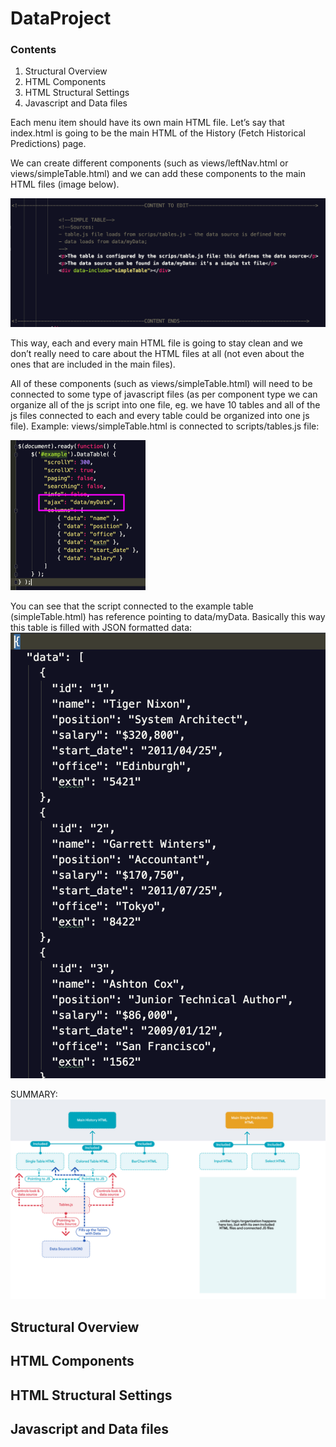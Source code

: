 # DataProject

### Contents
1. Structural Overview
2. HTML Components
3. HTML Structural Settings
4. Javascript and Data files

Each menu item should have its own main HTML file. Let’s say that index.html is going to be the main HTML of the History (Fetch Historical Predictions) page.

We can create different components (such as views/leftNav.html or views/simpleTable.html) and we can add these components to the main HTML files (image below). 

![Image1](/img/image4.png)

This way, each and every main HTML file is going to stay clean and we don’t really need to care about the HTML files at all (not even about the ones that are included in the main files).

All of these components (such as views/simpleTable.html) will need to be connected to some type of javascript files (as per component type we can organize all of the js script into one file, eg. we have 10 tables and all of the js files connected to each and every table could be organized into one js file). 
Example: 
views/simpleTable.html is connected to scripts/tables.js file:

![Image1](/img/image3.png)

You can see that the script connected to the example table (simpleTable.html) has reference pointing to data/myData. Basically this way this table is filled with JSON formatted data:
![Image1](/img/image2.png)

SUMMARY:
![Image1](/img/image1.jpg)


## Structural Overview


## HTML Components


## HTML Structural Settings


## Javascript and Data files






